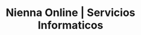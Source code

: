 ---
title: "Nienna Online | Servicios Informaticos"
url: /yacuiba/nienna-online-servicios-informaticos/
shop: Computer
---